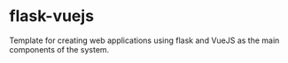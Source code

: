 # flask-vuejs
Template for creating web applications using flask and VueJS as the main components of the system.
